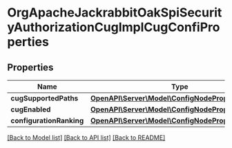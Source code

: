 # OrgApacheJackrabbitOakSpiSecurityAuthorizationCugImplCugConfiProperties

## Properties
Name | Type | Description | Notes
------------ | ------------- | ------------- | -------------
**cugSupportedPaths** | [**OpenAPI\Server\Model\ConfigNodePropertyArray**](ConfigNodePropertyArray.md) |  | [optional] 
**cugEnabled** | [**OpenAPI\Server\Model\ConfigNodePropertyBoolean**](ConfigNodePropertyBoolean.md) |  | [optional] 
**configurationRanking** | [**OpenAPI\Server\Model\ConfigNodePropertyInteger**](ConfigNodePropertyInteger.md) |  | [optional] 

[[Back to Model list]](../README.md#documentation-for-models) [[Back to API list]](../README.md#documentation-for-api-endpoints) [[Back to README]](../README.md)


